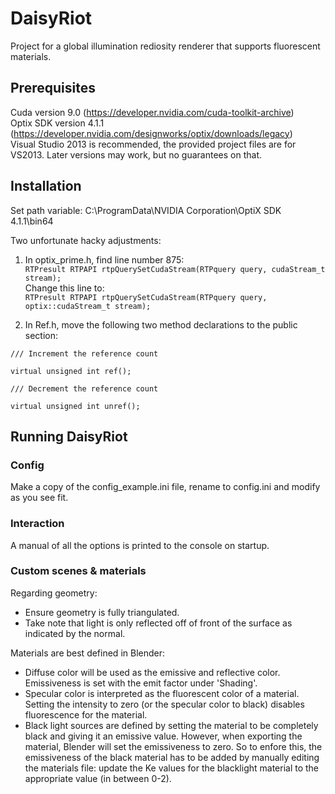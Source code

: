 # DaisyRiot
Project for a global illumination rediosity renderer that supports fluorescent materials.

## Prerequisites
Cuda version 9.0 (https://developer.nvidia.com/cuda-toolkit-archive)   
Optix SDK version 4.1.1 (https://developer.nvidia.com/designworks/optix/downloads/legacy)   
Visual Studio 2013 is recommended, the provided project files are for VS2013. Later versions may work, but no guarantees on that.

## Installation
Set path variable: C:\ProgramData\NVIDIA Corporation\OptiX SDK 4.1.1\bin64

Two unfortunate hacky adjustments:

1) In optix_prime.h, find line number 875:   
`RTPresult RTPAPI rtpQuerySetCudaStream(RTPquery query, cudaStream_t stream);`  
Change this line to:   
`RTPresult RTPAPI rtpQuerySetCudaStream(RTPquery query, optix::cudaStream_t stream);`

2) In Ref.h, move the following two method declarations to the public section: 
```
/// Increment the reference count

virtual unsigned int ref();

/// Decrement the reference count

virtual unsigned int unref();
```

## Running DaisyRiot

### Config
Make a copy of the config_example.ini file, rename to config.ini and modify as you see fit. 

### Interaction
A manual of all the options is printed to the console on startup.

### Custom scenes & materials
Regarding geometry:
* Ensure geometry is fully triangulated.
* Take note that light is only reflected off of front of the surface as indicated by the normal.

Materials are best defined in Blender: 
* Diffuse color will be used as the emissive and reflective color. Emissiveness is set with the emit factor under 'Shading'.
* Specular color is interpreted as the fluorescent color of a material. Setting the intensity to zero (or the specular color to black) disables fluorescence for the material.
* Black light sources are defined by setting the material to be completely black and giving it an emissive value. However, when exporting the material, Blender will set the emissiveness to zero. So to enfore this, the emissiveness of the black material has to be added by manually editing the materials file: update the Ke values for the blacklight material to the appropriate value (in between 0-2).
